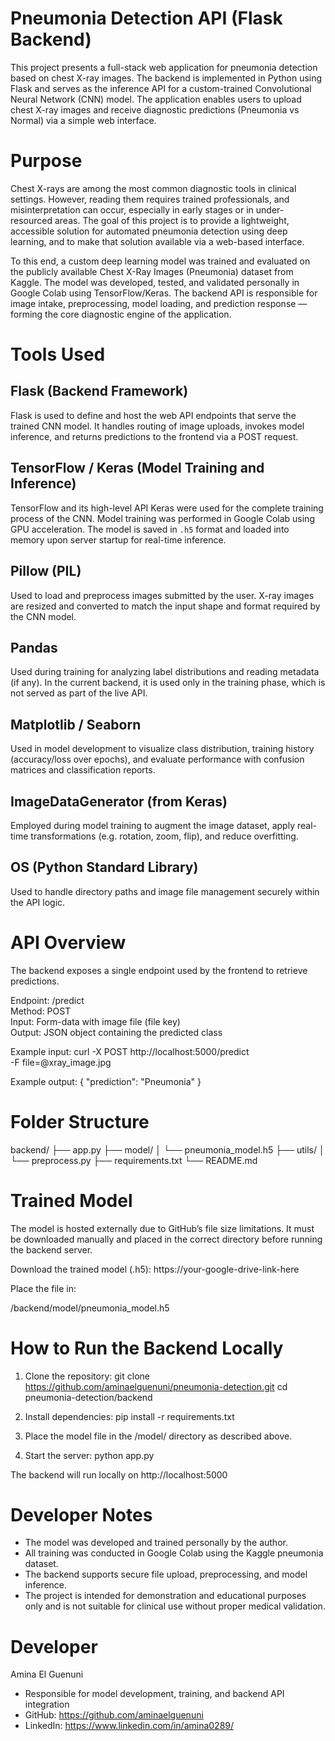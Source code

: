 # Pneumonia Detection API (Flask Backend)

This project presents a full-stack web application for pneumonia detection based on chest X-ray images. The backend is implemented in Python using Flask and serves as the inference API for a custom-trained Convolutional Neural Network (CNN) model. The application enables users to upload chest X-ray images and receive diagnostic predictions (Pneumonia vs Normal) via a simple web interface.

# Purpose

Chest X-rays are among the most common diagnostic tools in clinical settings. However, reading them requires trained professionals, and misinterpretation can occur, especially in early stages or in under-resourced areas. The goal of this project is to provide a lightweight, accessible solution for automated pneumonia detection using deep learning, and to make that solution available via a web-based interface.

To this end, a custom deep learning model was trained and evaluated on the publicly available Chest X-Ray Images (Pneumonia) dataset from Kaggle. The model was developed, tested, and validated personally in Google Colab using TensorFlow/Keras. The backend API is responsible for image intake, preprocessing, model loading, and prediction response — forming the core diagnostic engine of the application.

# Tools Used

## Flask (Backend Framework)

Flask is used to define and host the web API endpoints that serve the trained CNN model. It handles routing of image uploads, invokes model inference, and returns predictions to the frontend via a POST request.

## TensorFlow / Keras (Model Training and Inference)

TensorFlow and its high-level API Keras were used for the complete training process of the CNN. Model training was performed in Google Colab using GPU acceleration. The model is saved in `.h5` format and loaded into memory upon server startup for real-time inference.

## Pillow (PIL)

Used to load and preprocess images submitted by the user. X-ray images are resized and converted to match the input shape and format required by the CNN model.

## Pandas

Used during training for analyzing label distributions and reading metadata (if any). In the current backend, it is used only in the training phase, which is not served as part of the live API.

## Matplotlib / Seaborn

Used in model development to visualize class distribution, training history (accuracy/loss over epochs), and evaluate performance with confusion matrices and classification reports.

## ImageDataGenerator (from Keras)

Employed during model training to augment the image dataset, apply real-time transformations (e.g. rotation, zoom, flip), and reduce overfitting.

## OS (Python Standard Library)

Used to handle directory paths and image file management securely within the API logic.

# API Overview

The backend exposes a single endpoint used by the frontend to retrieve predictions.

Endpoint: /predict  
Method: POST  
Input: Form-data with image file (file key)  
Output: JSON object containing the predicted class

Example input:
curl -X POST http://localhost:5000/predict \
  -F file=@xray_image.jpg

Example output:
{
  "prediction": "Pneumonia"
}

# Folder Structure

backend/
├── app.py
├── model/
│   └── pneumonia_model.h5
├── utils/
│   └── preprocess.py
├── requirements.txt
└── README.md

# Trained Model

The model is hosted externally due to GitHub’s file size limitations. It must be downloaded manually and placed in the correct directory before running the backend server.

Download the trained model (.h5): https://your-google-drive-link-here

Place the file in:

/backend/model/pneumonia_model.h5

# How to Run the Backend Locally

1. Clone the repository:
git clone https://github.com/aminaelguenuni/pneumonia-detection.git
cd pneumonia-detection/backend

2. Install dependencies:
pip install -r requirements.txt

3. Place the model file in the /model/ directory as described above.

4. Start the server:
python app.py

The backend will run locally on http://localhost:5000

# Developer Notes

- The model was developed and trained personally by the author.
- All training was conducted in Google Colab using the Kaggle pneumonia dataset.
- The backend supports secure file upload, preprocessing, and model inference.
- The project is intended for demonstration and educational purposes only and is not suitable for clinical use without proper medical validation.

# Developer

Amina El Guenuni  
- Responsible for model development, training, and backend API integration  
- GitHub: https://github.com/aminaelguenuni  
- LinkedIn: https://www.linkedin.com/in/amina0289/

